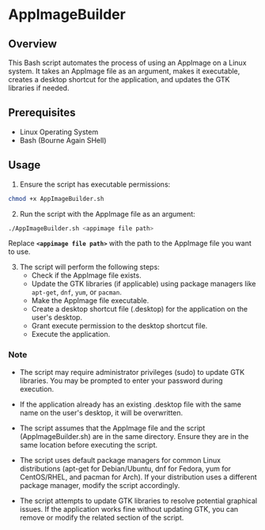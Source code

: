 # AppImageBuilder
## Overview
This Bash script automates the process of using an AppImage on a Linux system. It takes an AppImage file as an argument, makes it executable, creates a desktop shortcut for the application, and updates the GTK libraries if needed.

## Prerequisites
- Linux Operating System
- Bash (Bourne Again SHell)

## Usage
1. Ensure the script has executable permissions:
```bash
chmod +x AppImageBuilder.sh
```

2. Run the script with the AppImage file as an argument:
```bash
./AppImageBuilder.sh <appimage file path>
```
Replace **`<appimage file path>`** with the path to the AppImage file you want to use.

3. The script will perform the following steps:
    - Check if the AppImage file exists.
    - Update the GTK libraries (if applicable) using package managers like `apt-get`, `dnf`, `yum`, or `pacman`.
    - Make the AppImage file executable.
    - Create a desktop shortcut file (.desktop) for the application on the user's desktop.
    - Grant execute permission to the desktop shortcut file.
    - Execute the application.

### Note
- The script may require administrator privileges (sudo) to update GTK libraries. You may be prompted to enter your password during execution.

- If the application already has an existing .desktop file with the same name on the user's desktop, it will be overwritten.

- The script assumes that the AppImage file and the script (AppImageBuilder.sh) are in the same directory. Ensure they are in the same location before executing the script.

- The script uses default package managers for common Linux distributions (apt-get for Debian/Ubuntu, dnf for Fedora, yum for CentOS/RHEL, and pacman for Arch). If your distribution uses a different package manager, modify the script accordingly.

- The script attempts to update GTK libraries to resolve potential graphical issues. If the application works fine without updating GTK, you can remove or modify the related section of the script.